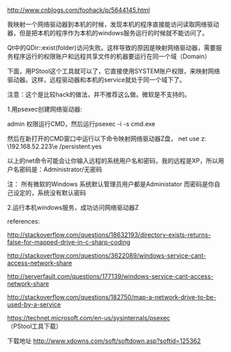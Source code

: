 http://www.cnblogs.com/foohack/p/5644145.html

我映射一个网络驱动器到本机的时候，发现本机的程序直接能访问读取网络驱动器，但是把本机的程序作为本机的windows服务运行的时候就不能访问了。

Qt中的QDir::exist(folder)访问失败。这样导致的原因是映射网络驱动器，需要服务程序运行的权限账户和远程共享文件的机器要运行在同一个域（Domain）

下面，用PStool这个工具就可以了，它直接使用SYSTEM账户权限，来映射网络驱动器。这样，远程驱动器和本机的service就处于同一个域下了。



注意：这个是比较hack的做法，并不推荐这么做。微软是不支持的。



1.用psexec创建网络驱动器:

admin 权限运行CMD，然后运行psexec -i -s cmd.exe 

然后在新打开的CMD窗口中运行以下命令映射网络驱动器Z盘， net use z: \\192.168.52.223\e  /persistent:yes

 以上的net命令可能会让你输入远程的系统用户名和密码，我的远程是XP，所以用户名密码是：Administrator/无密码

注： 所有微软的Windows 系统默认管理员用户都是Administator 而密码是你自己设定的，系统没有默认密码

2.运行本机windows服务，成功访问网络驱动器Z



references:

http://stackoverflow.com/questions/18632193/directory-exists-returns-false-for-mapped-drive-in-c-sharp-coding

http://stackoverflow.com/questions/3622089/windows-service-cant-access-network-share

http://serverfault.com/questions/177139/windows-service-cant-access-network-share

http://stackoverflow.com/questions/182750/map-a-network-drive-to-be-used-by-a-service

https://technet.microsoft.com/en-us/sysinternals/psexec   （PStool工具下载）



下载地址
http://www.xdowns.com/soft/softdown.asp?softid=125362

